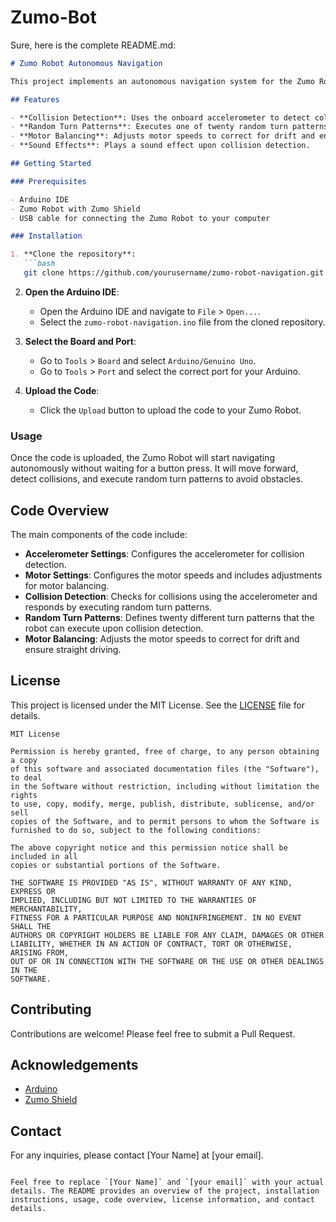 # Zumo-Bot

Sure, here is the complete README.md:

```markdown
# Zumo Robot Autonomous Navigation

This project implements an autonomous navigation system for the Zumo Robot using the Zumo Shield. The robot is designed to navigate around obstacles by detecting collisions and executing random turn patterns to avoid them. The code also includes adjustments to balance the motor speeds to ensure the robot drives straight.

## Features

- **Collision Detection**: Uses the onboard accelerometer to detect collisions with obstacles.
- **Random Turn Patterns**: Executes one of twenty random turn patterns upon detecting a collision.
- **Motor Balancing**: Adjusts motor speeds to correct for drift and ensure straight driving.
- **Sound Effects**: Plays a sound effect upon collision detection.

## Getting Started

### Prerequisites

- Arduino IDE
- Zumo Robot with Zumo Shield
- USB cable for connecting the Zumo Robot to your computer

### Installation

1. **Clone the repository**:
   ```bash
   git clone https://github.com/yourusername/zumo-robot-navigation.git
   ```

2. **Open the Arduino IDE**:
   - Open the Arduino IDE and navigate to `File` > `Open...`.
   - Select the `zumo-robot-navigation.ino` file from the cloned repository.

3. **Select the Board and Port**:
   - Go to `Tools` > `Board` and select `Arduino/Genuino Uno`.
   - Go to `Tools` > `Port` and select the correct port for your Arduino.

4. **Upload the Code**:
   - Click the `Upload` button to upload the code to your Zumo Robot.

### Usage

Once the code is uploaded, the Zumo Robot will start navigating autonomously without waiting for a button press. It will move forward, detect collisions, and execute random turn patterns to avoid obstacles.

## Code Overview

The main components of the code include:

- **Accelerometer Settings**: Configures the accelerometer for collision detection.
- **Motor Settings**: Configures the motor speeds and includes adjustments for motor balancing.
- **Collision Detection**: Checks for collisions using the accelerometer and responds by executing random turn patterns.
- **Random Turn Patterns**: Defines twenty different turn patterns that the robot can execute upon collision detection.
- **Motor Balancing**: Adjusts the motor speeds to correct for drift and ensure straight driving.

## License

This project is licensed under the MIT License. See the [LICENSE](LICENSE) file for details.

```
MIT License

Permission is hereby granted, free of charge, to any person obtaining a copy
of this software and associated documentation files (the "Software"), to deal
in the Software without restriction, including without limitation the rights
to use, copy, modify, merge, publish, distribute, sublicense, and/or sell
copies of the Software, and to permit persons to whom the Software is
furnished to do so, subject to the following conditions:

The above copyright notice and this permission notice shall be included in all
copies or substantial portions of the Software.

THE SOFTWARE IS PROVIDED "AS IS", WITHOUT WARRANTY OF ANY KIND, EXPRESS OR
IMPLIED, INCLUDING BUT NOT LIMITED TO THE WARRANTIES OF MERCHANTABILITY,
FITNESS FOR A PARTICULAR PURPOSE AND NONINFRINGEMENT. IN NO EVENT SHALL THE
AUTHORS OR COPYRIGHT HOLDERS BE LIABLE FOR ANY CLAIM, DAMAGES OR OTHER
LIABILITY, WHETHER IN AN ACTION OF CONTRACT, TORT OR OTHERWISE, ARISING FROM,
OUT OF OR IN CONNECTION WITH THE SOFTWARE OR THE USE OR OTHER DEALINGS IN THE
SOFTWARE.
```

## Contributing

Contributions are welcome! Please feel free to submit a Pull Request.

## Acknowledgements

- [Arduino](https://www.arduino.cc/)
- [Zumo Shield](https://www.pololu.com/category/169/zumo-robot)

## Contact

For any inquiries, please contact [Your Name] at [your email].
```

Feel free to replace `[Your Name]` and `[your email]` with your actual details. The README provides an overview of the project, installation instructions, usage, code overview, license information, and contact details.
